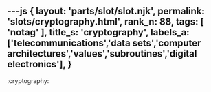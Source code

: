 ---js
{
  layout: 'parts/slot/slot.njk',
  permalink: 'slots/cryptography.html',
  rank_n: 88,
  tags: [ 'notag' ],
  title_s: 'cryptography',
  labels_a: ['telecommunications','data sets','computer architectures','values','subroutines','digital electronics'],
}
---
:cryptography:


